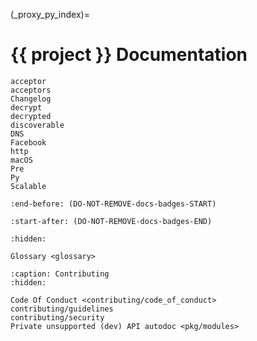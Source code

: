 (_proxy_py_index)=
# {{ project }} Documentation

```{spelling}
acceptor
acceptors
Changelog
decrypt
decrypted
discoverable
DNS
Facebook
http
macOS
Pre
Py
Scalable
```

```{include} ../README.md
:end-before: (DO-NOT-REMOVE-docs-badges-START)
```

```{include} ../README.md
:start-after: (DO-NOT-REMOVE-docs-badges-END)
```

```{toctree}
:hidden:

Glossary <glossary>
```

```{toctree}
:caption: Contributing
:hidden:

Code Of Conduct <contributing/code_of_conduct>
contributing/guidelines
contributing/security
Private unsupported (dev) API autodoc <pkg/modules>
```
